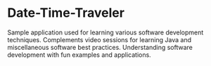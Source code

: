 # Date-Time-Traveler
Sample application used for learning various software development techniques.
Complements video sessions for learning Java and miscellaneous software best practices.
Understanding software development with fun examples and applications.
